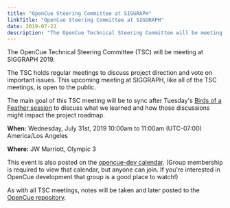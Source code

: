 ```yaml
---
title: "OpenCue Steering Committee at SIGGRAPH"
linkTitle: "OpenCue Steering Committee at SIGGRAPH"
date: 2019-07-22
description: "The OpenCue Technical Steering Committee will be meeting at SIGGRAPH 2019"
---
```


The OpenCue Technical Steering Committee (TSC) will be meeting at SIGGRAPH 2019.

The TSC holds regular meetings to discuss project direction and vote on important issues.
This upcoming meeting at SIGGRAPH, like all of the TSC meetings, is open to the public.

The main goal of this TSC meeting will be to sync after Tuesday's
[Birds of a Feather session](/blog/2019/07/08/opencue-roadmap-at-siggraph/) to discuss what
we learned and how those discussions might impact the project roadmap.

**When:**
Wednesday, July 31st, 2019
10:00am to 11:00am
(UTC-07:00) America/Los Angeles

**Where:**
JW Marriott, Olympic 3

This event is also posted on the
[opencue-dev calendar](https://lists.aswf.io/g/opencue-dev/viewevent?eventid=494955&calstart=2019-07-31).
(Group membership is required to view that calendar, but anyone can join. If you're interested
in OpenCue development that group is a good place to watch!)

As with all TSC meetings, notes will be taken and later posted to the
[OpenCue repository](https://github.com/AcademySoftwareFoundation/OpenCue/tree/master/tsc/meetings).
